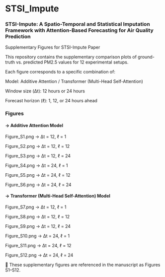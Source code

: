 # STSI_Impute
### STSI-Impute: A Spatio-Temporal and Statistical Imputation Framework with Attention-Based Forecasting for Air Quality Prediction


Supplementary Figures for STSI-Impute Paper

This repository contains the supplementary comparison plots of ground-truth vs. predicted PM2.5 values for 12 experimental setups.

Each figure corresponds to a specific combination of:

Model: Additive Attention / Transformer (Multi-Head Self-Attention)

Window size (Δt): 12 hours or 24 hours

Forecast horizon (ℓ): 1, 12, or 24 hours ahead

### Figures

#### -> Additive Attention Model

Figure_S1.png → Δt = 12, ℓ = 1

Figure_S2.png → Δt = 12, ℓ = 12

Figure_S3.png → Δt = 12, ℓ = 24

Figure_S4.png → Δt = 24, ℓ = 1

Figure_S5.png → Δt = 24, ℓ = 12

Figure_S6.png → Δt = 24, ℓ = 24

#### -> Transformer (Multi-Head Self-Attention) Model

Figure_S7.png → Δt = 12, ℓ = 1

Figure_S8.png → Δt = 12, ℓ = 12

Figure_S9.png → Δt = 12, ℓ = 24

Figure_S10.png → Δt = 24, ℓ = 1

Figure_S11.png → Δt = 24, ℓ = 12

Figure_S12.png → Δt = 24, ℓ = 24

📌 These supplementary figures are referenced in the manuscript as Figures S1–S12.
